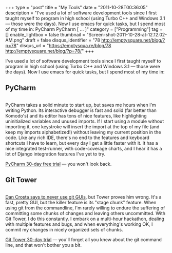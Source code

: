 +++
type = "post"
title = "My Tools"
date = "2011-10-28T00:36:05"
description = "I've used a lot of software development tools since I first taught myself to program in high school (using Turbo C++ and Windows 3.1 &#8212; those were the days). Now I use emacs for quick tasks, but I spend most of my time in: PyCharm PyCharm [ ... ]"
category = ["Programming"]
tag = []
enable_lightbox = false
thumbnail = "Screen-shot-2011-10-28-at-12.12.02-AM.png"
draft = false
disqus_identifier = "78 http://emptysquare.net/blog/?p=78"
disqus_url = "https://emptysqua.re/blog/78 http://emptysquare.net/blog/?p=78/"
+++

<p>I've used a lot of software development tools since I first taught
myself to program in high school (using Turbo C++ and Windows 3.1 —
those were the days). Now I use emacs for quick tasks, but I spend most
of my time in:</p>
<h2 id="pycharm">PyCharm</h2>
<p><img style="display:block; margin-left:auto; margin-right:auto;" src="Screen-shot-2011-10-28-at-12.12.23-AM.png" title="" /></p>
<p>PyCharm takes a solid minute to start up, but saves me hours when I'm
writing Python. Its interactive debugger is fast and solid (far better
than Komodo's) and its editor has tons of nice features, like
highlighting uninitialized variables and unused imports. If I start
using a module without importing it, one keystroke will insert the
import at the top of my file (and keep my imports alphabetized!) without
leaving my current position in the code. Like any rich IDE, there's no
end to the features and keyboard shortcuts I have to learn, but every
day I get a little faster with it. It has a nice integrated test-runner,
with code-coverage charts, and I hear it has a lot of Django integration
features I've yet to try.</p>
<p><a href="http://www.jetbrains.com/pycharm/" title="PyCharm">PyCharm 30-day free trial</a>
— you won't look back.</p>
<h2 id="git-tower">Git Tower</h2>
<p><img style="display:block; margin-left:auto; margin-right:auto;" src="Screen-shot-2011-10-28-at-12.12.02-AM.png" title="" /></p>
<p><a href="http://late.am/post/2011/09/27/never-use-source-control-guis" title="Never Use Source Control GUIs">Dan Crosta says to never use git
GUIs</a>,
but Tower proves him wrong. It's a fast, pretty GUI, but the killer
feature is its "stage chunk" feature. When using git from the
commandline, I'm rarely willing to endure the suffering of committing
some chunks of changes and leaving others uncommitted. With Git Tower, I
do this constantly. I embark on a multi-hour hackathon, dealing with
multiple features and bugs, and when everything's working OK, I commit
my changes in nicely organized sets of chunks.</p>
<p><a href="http://www.git-tower.com/">Git Tower 30-day trial</a> — you'll forget all
you knew about the git command line, and that won't bother you a bit.</p>
